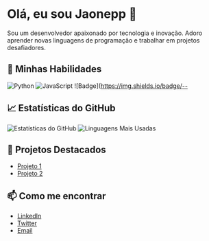 # Olá, eu sou Jaonepp 👋

Sou um desenvolvedor apaixonado por tecnologia e inovação. Adoro aprender novas linguagens de programação e trabalhar em projetos desafiadores.

## 🚀 Minhas Habilidades
![Python](https://img.shields.io/badge/Python-3776AB?style=for-the-badge&logo=python&logoColor=white)
![JavaScript](https://img.shields.io/badge/JavaScript-F7DF1E?style=for-the-badge&logo=javascript&logoColor=black)
![Badge]([https://img.shields.io/badge/<LABEL>-<MESSAGE>-<COLOR>](https://img.shields.io/visual-studio-marketplace/azure-devops/installs/:measure/:extensionId
)



## 📈 Estatísticas do GitHub
![Estatísticas do GitHub](https://github-readme-stats.vercel.app/api?username=jaonepp&show_icons=true&theme=radical)
![Linguagens Mais Usadas](https://github-readme-stats.vercel.app/api/top-langs/?username=jaonepp&layout=compact&theme=radical)

## 🌟 Projetos Destacados
- [Projeto 1](https://github.com/jaonepp/projeto1)
- [Projeto 2](https://github.com/jaonepp/projeto2)

## 📫 Como me encontrar
- [LinkedIn](https://www.linkedin.com/in/jaonepp)
- [Twitter](https://twitter.com/jaonepp)
- [Email](mailto:jaonepp@example.com)
